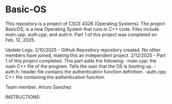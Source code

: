 # Basic-OS
This repository is a project of CSCE 4326 (Operating Systems). The project BasicOS, is a new Operating System that runs in C++ code. Files include *main.cpp*, *auth.cpp*, and *auth.h*. Part 1 of this project was completed on Feb. 12, 2025.

Update Logs:
2/10/2025 - Github Repository repository created. No other members have joined, making this an independent project.
2/12/2025 - Part 1 of this project completed. This part adds the following:
  -main.cpp: the main C++ file of the program. Tells the user that the OS is booting up.
  -auth.h: header file contains the authentication function definition.
  -auth.cpp: C++ file containing the authentication function.

Team member: Arturo Sanchez

INSTRUCTIONS:

